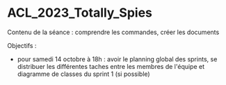 # ACL_2023_Totally_Spies

Contenu de la séance : comprendre les commandes, créer les documents 

Objectifs : 
- pour samedi 14 octobre à 18h : avoir le planning global des sprints, se distribuer les différentes taches entre les membres de l'équipe et diagramme de classes du sprint 1 (si possible) 